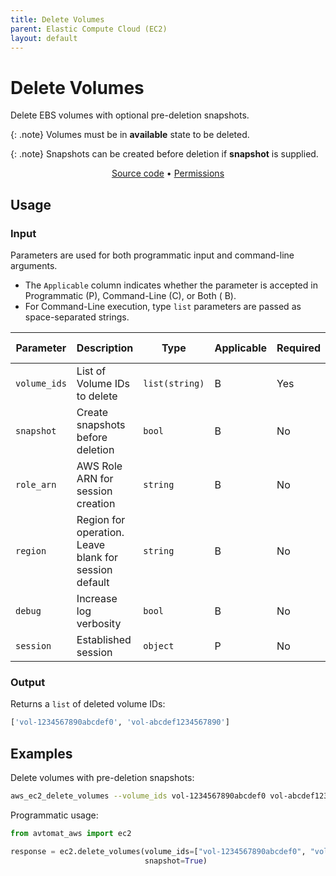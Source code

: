```yaml
---
title: Delete Volumes
parent: Elastic Compute Cloud (EC2)
layout: default
---
```


# Delete Volumes

Delete EBS volumes with optional pre-deletion snapshots.<br/>

{: .note}
Volumes must be in <b>available</b> state to be deleted.

{: .note}
Snapshots can be created before deletion if <b>snapshot</b> is supplied.

<p align="center">
   <a href="/avtomat_aws/ec2/delete_volumes.py">Source code</a> •
   <a href="/permissions/ec2/delete_volumes">Permissions</a>
</p>

## Usage

### Input

Parameters are used for both programmatic input and command-line arguments.<br/>

- The `Applicable` column indicates whether the parameter is accepted in Programmatic (P), Command-Line (C), or Both (
  B).<br/>
- For Command-Line execution, type `list` parameters are passed as space-separated strings.

| Parameter    | Description                                           | Type           | Applicable | Required | Default Value   |
|--------------|-------------------------------------------------------|----------------|------------|----------|-----------------|
| `volume_ids` | List of Volume IDs to delete                          | `list(string)` | B          | Yes      | None            |
| `snapshot`   | Create snapshots before deletion                      | `bool`         | B          | No       | False           |
| `role_arn`   | AWS Role ARN for session creation                     | `string`       | B          | No       | None            |
| `region`     | Region for operation. Leave blank for session default | `string`       | B          | No       | Session Default |
| `debug`      | Increase log verbosity                                | `bool`         | B          | No       | False           |
| `session`    | Established session                                   | `object`       | P          | No       | None            |                           |

### Output

Returns a `list` of deleted volume IDs:

```python
['vol-1234567890abcdef0', 'vol-abcdef1234567890']
```

## Examples

Delete volumes with pre-deletion snapshots:

```bash
aws_ec2_delete_volumes --volume_ids vol-1234567890abcdef0 vol-abcdef1234567890 --snapshot
```

Programmatic usage:

```python
from avtomat_aws import ec2

response = ec2.delete_volumes(volume_ids=["vol-1234567890abcdef0", "vol-abcdef1234567890"],
                              snapshot=True)
```
